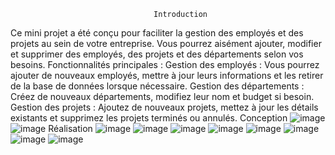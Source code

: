                                     Introduction
Ce mini projet a été conçu pour faciliter la gestion des employés et des projets au sein de votre entreprise. Vous pourrez aisément ajouter, modifier et supprimer des employés, des projets et des départements selon vos besoins.
Fonctionnalités principales :
Gestion des employés : Vous pourrez ajouter de nouveaux employés, mettre à jour leurs informations et les retirer de la base de données lorsque nécessaire.
Gestion des départements : Créez de nouveaux départements, modifiez leur nom et budget si besoin.
Gestion des projets : Ajoutez de nouveaux projets, mettez à jour les détails existants et supprimez les projets terminés ou annulés.
                                    Conception
![image](https://github.com/IliasMz/ProjetJEE/assets/106811839/325dd40d-0c42-40ca-bed2-17244598221f)
![image](https://github.com/IliasMz/ProjetJEE/assets/106811839/4083023b-dec2-4182-b9ab-cb3b927eee12)
                                    Réalisation
![image](https://github.com/IliasMz/ProjetJEE/assets/106811839/898868e9-bc20-4d3d-be2d-9838c8750271)
![image](https://github.com/IliasMz/ProjetJEE/assets/106811839/81a1a9ed-2b24-49c6-80f5-c94b0377d63e)
![image](https://github.com/IliasMz/ProjetJEE/assets/106811839/8677d103-ba0d-4dbf-9a2e-fe4aded6f8d7)
![image](https://github.com/IliasMz/ProjetJEE/assets/106811839/e0cf6220-abe4-4269-b58b-823d3c154ae3)
![image](https://github.com/IliasMz/ProjetJEE/assets/106811839/e3688f01-9ed5-43af-891d-8c22196266fc)
![image](https://github.com/IliasMz/ProjetJEE/assets/106811839/1b6a6d17-8a85-43fe-8893-3d50aea4faae)
![image](https://github.com/IliasMz/ProjetJEE/assets/106811839/e0cb7c2d-52e5-4369-ba20-04c5b7d03901)
![image](https://github.com/IliasMz/ProjetJEE/assets/106811839/be371111-635f-434b-b333-51ef6ccb6e46)
